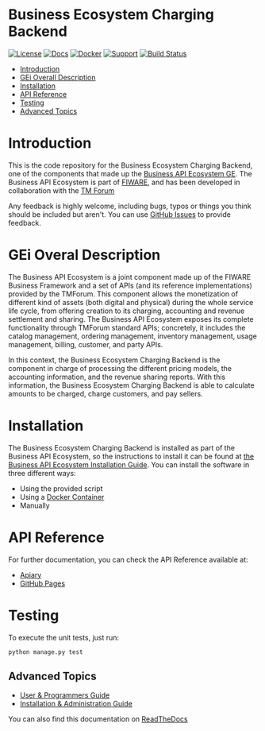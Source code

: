 # Business Ecosystem Charging Backend

[![License](https://img.shields.io/badge/license-AGPL%203.0-blue.svg?style=flat)](https://opensource.org/licenses/AGPL-3.0) [![Docs](https://img.shields.io/badge/docs-latest-brightgreen.svg?style=flat)](http://business-api-ecosystem.readthedocs.io/en/latest/) [![Docker](https://img.shields.io/docker/pulls/conwetlab/biz-ecosystem-charging-backend.svg)](https://hub.docker.com/r/conwetlab/biz-ecosystem-charging-backend) [![Support](https://img.shields.io/badge/support-askbot-yellowgreen.svg)](https://ask.fiware.org) [![Build Status](https://build.conwet.fi.upm.es/jenkins/buildStatus/icon?job=BusinessChargingBackend)](https://build.conwet.fi.upm.es/jenkins/job/BusinessChargingBackend/)

 * [Introduction](#introduction)
 * [GEi Overall Description](#gei-overall-description)
 * [Installation](#build-and-install)
 * [API Reference](#api-reference)
 * [Testing](#testing)
 * [Advanced Topics](#advanced-topics)

# Introduction

This is the code repository for the Business Ecosystem Charging Backend, one of the components that made up the [Business API Ecosystem GE](https://github.com/FIWARE-TMForum/Business-API-Ecosystem). The Business API Ecosystem is part of [FIWARE](https://www.fiware.org), and has been developed in collaboration with the [TM Forum](https://www.tmforum.org/)

Any feedback is highly welcome, including bugs, typos or things you think should be included but aren't. You can use [GitHub Issues](https://github.com/FIWARE-TMForum/business-ecosystem-charging-backend/issues/new) to provide feedback.

# GEi Overal Description

The Business API Ecosystem is a joint component made up of the FIWARE Business Framework and a set of APIs (and its reference implementations) provided by the TMForum. This component allows the monetization of different kind of assets (both digital and physical) during the whole service life cycle, from offering creation to its charging, accounting and revenue settlement and sharing. The Business API Ecosystem exposes its complete functionality through TMForum standard APIs; concretely, it includes the catalog management, ordering management, inventory management, usage management, billing, customer, and party APIs.

In this context, the Business Ecosystem Charging Backend is the component in charge of processing the different pricing models, the accounting information, and the revenue sharing reports. With this information, the  Business Ecosystem Charging Backend is able to calculate amounts to be charged, charge customers, and pay sellers.


# Installation

The Business Ecosystem Charging Backend is installed as part of the Business API Ecosystem, so the instructions to install it can be found at [the Business API Ecosystem Installation Guide](http://business-api-ecosystem.readthedocs.io/en/latest/installation-administration-guide.html). You can install the software in three different ways:

* Using the provided script
* Using a [Docker Container]()
* Manually

# API Reference

For further documentation, you can check the API Reference available at:

* [Apiary](http://docs.fiwaretmfbizecosystem.apiary.io)
* [GitHub Pages](https://fiware-tmforum.github.io/Business-API-Ecosystem/)

# Testing

To execute the unit tests, just run:

```
python manage.py test
```

## Advanced Topics

* [User & Programmers Guide](https://github.com/FIWARE-TMForum/Business-API-Ecosystem/blob/master/doc/user-programmer-guide.rst)
* [Installation & Administration Guide](https://github.com/FIWARE-TMForum/Business-API-Ecosystem/blob/master/doc/installation-administration-guide.rst)

You can also find this documentation on [ReadTheDocs](http://business-api-ecosystem.readthedocs.io)
